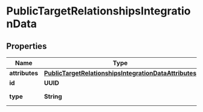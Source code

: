 

# PublicTargetRelationshipsIntegrationData


## Properties

| Name | Type | Description | Notes |
|------------ | ------------- | ------------- | -------------|
|**attributes** | [**PublicTargetRelationshipsIntegrationDataAttributes**](PublicTargetRelationshipsIntegrationDataAttributes.md) |  |  |
|**id** | **UUID** |  |  |
|**type** | **String** | Content type. |  |



